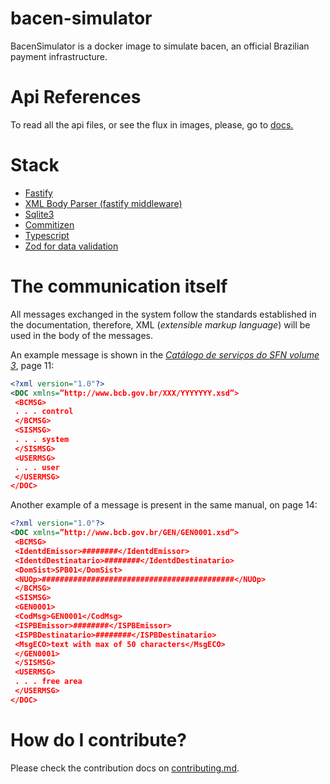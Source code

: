 # bacen-simulator
BacenSimulator is a docker image to simulate bacen, an official Brazilian payment infrastructure.

# Api References
To read all the api files, or see the flux in images, please, go to [docs.](DOC.md)

# Stack
- [Fastify](https://fastify.dev/)
- [XML Body Parser (fastify middleware)](https://www.npmjs.com/package/fastify-xml-body-parser?activeTab=readme)
- [Sqlite3](https://www.npmjs.com/package/sqlite3)
- [Commitizen](https://github.com/commitizen/cz-cli)
- [Typescript](https://www.typescriptlang.org/download)
- [Zod for data validation](https://zod.dev/)

# The communication itself
All messages exchanged in the system follow the standards established in the documentation, therefore, XML (*extensible markup language*) will be used in the body of the messages.

An example message is shown in the [*Catálogo de serviços do SFN volume 3*](https://www.bcb.gov.br/content/estabilidadefinanceira/cedsfn/Catalogos/Catalogo_de_Servicos_do_SFN_Volume_III_Versao_507.pdf), page 11:
```xml
<?xml version="1.0"?>
<DOC xmlns=”http://www.bcb.gov.br/XXX/YYYYYYY.xsd”>
 <BCMSG>
 . . . control
 </BCMSG>
 <SISMSG>
 . . . system
 </SISMSG>
 <USERMSG>
 . . . user
 </USERMSG>
</DOC>
```
Another example of a message is present in the same manual, on page 14:

```xml
<?xml version="1.0"?>
<DOC xmlns=”http://www.bcb.gov.br/GEN/GEN0001.xsd”>
 <BCMSG>
 <IdentdEmissor>########</IdentdEmissor>
 <IdentdDestinatario>########</IdentdDestinatario>
 <DomSist>SPB01</DomSist>
 <NUOp>###########################################</NUOp>
 </BCMSG>
 <SISMSG>
 <GEN0001>
 <CodMsg>GEN0001</CodMsg>
 <ISPBEmissor>########</ISPBEmissor>
 <ISPBDestinatario>########</ISPBDestinatario>
 <MsgECO>text with max of 50 characters</MsgECO>
 </GEN0001>
 </SISMSG>
 <USERMSG>
 . . . free area
 </USERMSG>
</DOC>
```
# How do I contribute?
Please check the contribution docs on [contributing.md](CONTRIBUTING.md).
